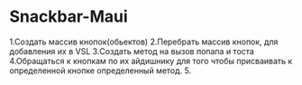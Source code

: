 # Snackbar-Maui
1.Создать массив кнопок(обьектов)
2.Перебрать массив кнопок, для добавления их в VSL
3.Создать метод на вызов попапа и тоста
4.Обращаться к кнопкам по их айдишнику для того чтобы присваивать к определенной кнопке определенный метод.
5.
